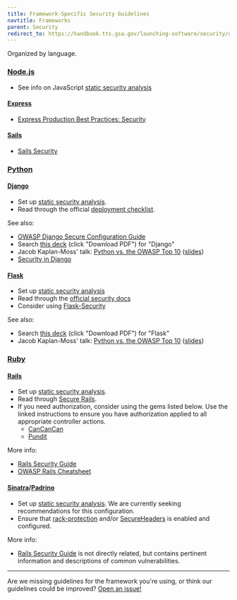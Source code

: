 ```yaml
---
title: Framework-Specific Security Guidelines
navtitle: Frameworks
parent: Security
redirect_to: https://handbook.tts.gsa.gov/launching-software/security/#frameworks
---
```


Organized by language.

### [Node.js](https://nodejs.org/)

* See info on JavaScript [static security analysis](../static-analysis/#recommendations-by-language)

#### [Express](https://expressjs.com/)

* [Express Production Best Practices: Security](https://expressjs.com/en/advanced/best-practice-security.html)

#### [Sails](http://sailsjs.org/)

* [Sails Security](http://sailsjs.org/documentation/concepts/security)

### [Python](https://www.python.org/)

#### [Django](https://www.djangoproject.com/)

* Set up [static security analysis](../static-analysis/#recommendations-by-language).
* Read through the official [deployment checklist](https://docs.djangoproject.com/en/stable/howto/deployment/checklist/).

See also:

* [OWASP Django Secure Configuration Guide](https://www.owasp.org/index.php/SCG_WF_Django)
* Search [this deck](https://speakerdeck.com/mpirnat/shiny-lets-be-bad-guys-exploiting-and-mitigating-the-top-10-web-app-vulnerabilities-oscon-2016-edition) (click "Download PDF") for "Django"
* Jacob Kaplan-Moss' talk: [Python vs. the OWASP Top 10](https://www.youtube.com/watch?v=sra9x44lXgU) ([slides](https://speakerdeck.com/jacobian/python-vs-the-owasp-top-10))
* [Security in Django](https://docs.djangoproject.com/en/1.10/topics/security/)

#### [Flask](http://flask.pocoo.org/)

* Set up [static security analysis](../static-analysis/#recommendations-by-language)
* Read through the [official security docs](http://flask.pocoo.org/docs/security/)
* Consider using [Flask-Security](https://pythonhosted.org/Flask-Security/)

See also:

* Search [this deck](https://speakerdeck.com/mpirnat/shiny-lets-be-bad-guys-exploiting-and-mitigating-the-top-10-web-app-vulnerabilities-oscon-2016-edition) (click "Download PDF") for "Flask"
* Jacob Kaplan-Moss' talk: [Python vs. the OWASP Top 10](https://www.youtube.com/watch?v=sra9x44lXgU) ([slides](https://speakerdeck.com/jacobian/python-vs-the-owasp-top-10))

### [Ruby](https://www.ruby-lang.org/)

#### [Rails](http://rubyonrails.org/)

* Set up [static security analysis](../static-analysis/#recommendations-by-language).
* Read through [Secure Rails](https://github.com/ankane/secure_rails).
* If you need authorization, consider using the gems listed below. Use the linked instructions to ensure you have authorization applied to all appropriate controller actions.
    * [CanCanCan](https://github.com/CanCanCommunity/cancancan#4-lock-it-down)
    * [Pundit](https://github.com/elabs/pundit#ensuring-policies-and-scopes-are-used)

More info:

* [Rails Security Guide](http://guides.rubyonrails.org/security.html)
* [OWASP Rails Cheatsheet](https://www.owasp.org/index.php/Ruby_on_Rails_Cheatsheet)

#### [Sinatra](http://www.sinatrarb.com/)/[Padrino](http://padrinorb.com/)

* Set up [static security analysis](../static-analysis/#recommendations-by-language). We are currently seeking recommendations for this configuration.
* Ensure that [rack-protection](https://github.com/sinatra/rack-protection) and/or [SecureHeaders](https://github.com/twitter/secureheaders) is enabled and configured.

More info:

* [Rails Security Guide](http://guides.rubyonrails.org/security.html) is not directly related, but contains pertinent information and descriptions of common vulnerabilities.

---

Are we missing guidelines for the framework you're using, or think our guidelines could be improved? [Open an issue!](https://github.com/18F/before-you-ship/issues/new)
